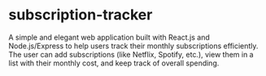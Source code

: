 # subscription-tracker
A simple and elegant web application built with React.js and Node.js/Express to help users track their monthly subscriptions efficiently. The user can add subscriptions (like Netflix, Spotify, etc.), view them in a list with their monthly cost, and keep track of overall spending.
